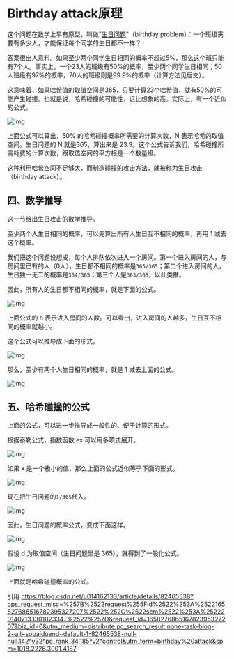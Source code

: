 # Birthday attack原理

这个问题在数学上早有原型，叫做"[生日问题](https://en.wikipedia.org/wiki/Birthday_problem)"（birthday problem）：一个班级需要有多少人，才能保证每个同学的生日都不一样？

答案很出人意料。如果至少两个同学生日相同的概率不超过5%，那么这个班只能有7个人。事实上，一个23人的班级有50%的概率，至少两个同学生日相同；50人班级有97%的概率，70人的班级则是99.9%的概率（计算方法见后文）。

这意味着，如果哈希值的取值空间是365，只要计算23个哈希值，就有50%的可能产生碰撞。也就是说，哈希碰撞的可能性，远比想象的高。实际上，有一个近似的公式。

![img](https://www.wangbase.com/blogimg/asset/201809/bg2018090509.png)

上面公式可以算出，50% 的哈希碰撞概率所需要的计算次数，N 表示哈希的取值空间。生日问题的 N 就是365，算出来是 23.9。这个公式告诉我们，哈希碰撞所需耗费的计算次数，跟取值空间的平方根是一个数量级。

这种利用哈希空间不足够大，而制造碰撞的攻击方法，就被称为生日攻击（birthday attack）。

## 四、数学推导

这一节给出生日攻击的数学推导。

至少两个人生日相同的概率，可以先算出所有人生日互不相同的概率，再用 1 减去这个概率。

我们把这个问题设想成，每个人排队依次进入一个房间。第一个进入房间的人，与房间里已有的人（0人），生日都不相同的概率是`365/365`；第二个进入房间的人，生日独一无二的概率是`364/365`；第三个人是`363/365`，以此类推。

因此，所有人的生日都不相同的概率，就是下面的公式。

![img](https://www.wangbase.com/blogimg/asset/201809/bg2018090501.png)

上面公式的 n 表示进入房间的人数。可以看出，进入房间的人越多，生日互不相同的概率就越小。

这个公式可以推导成下面的形式。

![img](https://www.wangbase.com/blogimg/asset/201809/bg2018090502.png)

那么，至少有两个人生日相同的概率，就是 1 减去上面的公式。

![img](https://www.wangbase.com/blogimg/asset/201809/bg2018090503.png)

## 五、哈希碰撞的公式

上面的公式，可以进一步推导成一般性的、便于计算的形式。

根据泰勒公式，指数函数 ex 可以用多项式展开。

![img](https://www.wangbase.com/blogimg/asset/201809/bg2018090504.png)

如果 x 是一个极小的值，那么上面的公式近似等于下面的形式。

![img](https://www.wangbase.com/blogimg/asset/201809/bg2018090505.png)

现在把生日问题的`1/365`代入。

![img](https://www.wangbase.com/blogimg/asset/201809/bg2018090506.png)

因此，生日问题的概率公式，变成下面这样。

![img](https://www.wangbase.com/blogimg/asset/201809/bg2018090507.png)

假设 d 为取值空间（生日问题里是 365），就得到了一般化公式。

![img](https://www.wangbase.com/blogimg/asset/201809/bg2018090508.png)

上面就是哈希碰撞概率的公式。





引用 https://blog.csdn.net/u014162133/article/details/82465538?ops_request_misc=%257B%2522request%255Fid%2522%253A%2522165827686516782395327207%2522%252C%2522scm%2522%253A%252220140713.130102334..%2522%257D&request_id=165827686516782395327207&biz_id=0&utm_medium=distribute.pc_search_result.none-task-blog-2~all~sobaiduend~default-1-82465538-null-null.142^v32^pc_rank_34,185^v2^control&utm_term=birthday%20attack&spm=1018.2226.3001.4187
